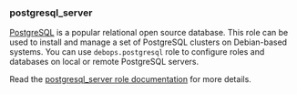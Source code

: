 ### postgresql_server

[PostgreSQL](https://www.postgresql.org/) is a popular relational open
source database. This role can be used to install and manage a set of
PostgreSQL clusters on Debian-based systems. You can use
`debops.postgresql` role to configure roles and databases on local or
remote PostgreSQL servers.

Read the [postgresql_server role documentation](https://docs.debops.org/en/stable-3.0/ansible/roles/postgresql_server/) for more details.
